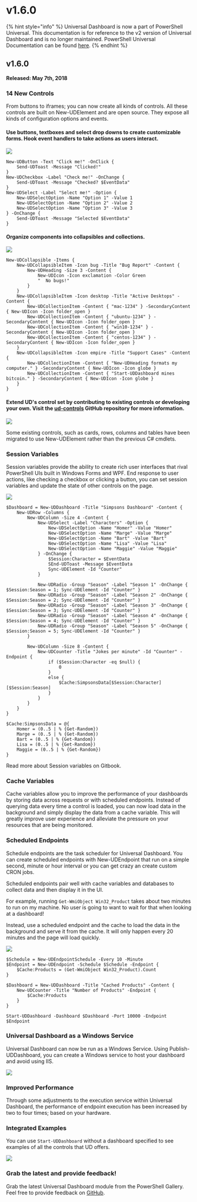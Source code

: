 # v1.6.0

{% hint style="info" %}
Universal Dashboard is now a part of PowerShell Universal. This documentation is for reference to the v2 version of Universal Dashboard and is no longer maintained. PowerShell Universal Documentation can be found [here](https://docs.ironmansoftware.com).
{% endhint %}

## v1.6.0

**Released: May 7th, 2018**

### 14 New Controls

From buttons to iframes; you can now create all kinds of controls. All these controls are built on New-UDElement and are open source. They expose all kinds of configuration options and events.

#### Use buttons, textboxes and select drop downs to create customizable forms. Hook event handlers to take actions as users interact.

![](../.gitbook/assets/controls.gif)

```text
New-UDButton -Text "Click me!" -OnClick {
    Send-UDToast -Message "Clicked!"
}
New-UDCheckbox -Label "Check me!" -OnChange {
    Send-UDToast -Message "Checked? $EventData"
}
New-UDSelect -Label "Select me!" -Option { 
    New-UDSelectOption -Name "Option 1" -Value 1
    New-UDSelectOption -Name "Option 2" -Value 2
    New-UDSelectOption -Name "Option 3" -Value 3
} -OnChange {
    Send-UDToast -Message "Selected $EventData"
}
```

#### Organize components into collapsibles and collections.

![](../.gitbook/assets/collapsible%20%281%29.gif)

```text
New-UDCollapsible -Items {
    New-UDCollapsibleItem -Icon bug -Title "Bug Report" -Content {
        New-UDHeading -Size 3 -Content {
            New-UDIcon -Icon exclamation -Color Green 
            "  No bugs!"
        } 
    }
    New-UDCollapsibleItem -Icon desktop -Title "Active Desktops" -Content {
        New-UDCollectionItem -Content { "mac-1234" } -SecondaryContent { New-UDIcon -Icon folder_open }
        New-UDCollectionItem -Content { "ubuntu-1234" } -SecondaryContent { New-UDIcon -Icon folder_open }
        New-UDCollectionItem -Content { "win10-1234" } -SecondaryContent { New-UDIcon -Icon folder_open }
        New-UDCollectionItem -Content { "centos-1234" } -SecondaryContent { New-UDIcon -Icon folder_open }
    }
    New-UDCollapsibleItem -Icon empire -Title "Support Cases" -Content {
        New-UDCollectionItem -Content { "New-UDHeading formats my computer." } -SecondaryContent { New-UDIcon -Icon globe }
        New-UDCollectionItem -Content { "Start-UDDashboard mines bitcoin." } -SecondaryContent { New-UDIcon -Icon globe }
    }
}
```

#### Extend UD's control set by contributing to existing controls or developing your own. Visit the [ud-controls](https://github.com/ironmansoftware/ud-controls) GitHub repository for more information.

![](../.gitbook/assets/extend.png)

Some existing controls, such as cards, rows, columns and tables have been migrated to use New-UDElement rather than the previous C\# cmdlets.

### Session Variables

Session variables provide the ability to create rich user interfaces that rival PowerShell UIs built in Windows Forms and WPF. End response to user actions, like checking a checkbox or clicking a button, you can set session variables and update the state of other controls on the page.

![](../.gitbook/assets/simpsons-dashboard.gif)

```text
$Dashboard = New-UDDashboard -Title "Simpsons Dashboard" -Content {
    New-UDRow -Columns {
        New-UDColumn -Size 4 -Content {
            New-UDSelect -Label "Characters" -Option {
                New-UDSelectOption -Name "Homer" -Value "Homer"
                New-UDSelectOption -Name "Marge" -Value "Marge"
                New-UDSelectOption -Name "Bart" -Value "Bart"
                New-UDSelectOption -Name "Lisa" -Value "Lisa"
                New-UDSelectOption -Name "Maggie" -Value "Maggie"
            } -OnChange {
                $Session:Character = $EventData
                SEnd-UDToast -Message $EventData
                Sync-UDElement -Id "Counter"
            }

            New-UDRadio -Group "Season" -Label "Season 1" -OnChange { $Session:Season = 1; Sync-UDElement -Id "Counter" }
            New-UDRadio -Group "Season" -Label "Season 2" -OnChange { $Session:Season = 2; Sync-UDElement -Id "Counter" }
            New-UDRadio -Group "Season" -Label "Season 3" -OnChange { $Session:Season = 3; Sync-UDElement -Id "Counter" }
            New-UDRadio -Group "Season" -Label "Season 4" -OnChange { $Session:Season = 4; Sync-UDElement -Id "Counter" }
            New-UDRadio -Group "Season" -Label "Season 5" -OnChange { $Session:Season = 5; Sync-UDElement -Id "Counter" }
        }

        New-UDColumn -Size 8 -Content {
            New-UDCounter -Title "Jokes per minute" -Id "Counter" -Endpoint {
                if ($Session:Character -eq $null) {
                    0
                }
                else {
                    $Cache:SimpsonsData[$Session:Character][$Session:Season]
                }
            }
        }
    } 
}

$Cache:SimpsonsData = @{
    Homer = (0..5 | % {Get-Random})
    Marge = (0..5 | % {Get-Random})
    Bart = (0..5 | % {Get-Random})
    Lisa = (0..5 | % {Get-Random})
    Maggie = (0..5 | % {Get-Random})
}
```

Read more about Session variables on Gitbook.

### Cache Variables

Cache variables allow you to improve the performance of your dashboards by storing data across requests or with scheduled endpoints. Instead of querying data every time a control is loaded, you can now load data in the background and simply display the data from a cache variable. This will greatly improve user experience and alleviate the pressure on your resources that are being monitored.

### Scheduled Endpoints

Schedule endpoints are the task scheduler for Universal Dashboard. You can create scheduled endpoints with New-UDEndpoint that run on a simple second, minute or hour interval or you can get crazy an create custom CRON jobs.

Scheduled endpoints pair well with cache variables and databases to collect data and then display it in the UI.

For example, running `Get-WmiObject Win32_Product` takes about two minutes to run on my machine. No user is going to want to wait for that when looking at a dashboard!

Instead, use a scheduled endpoint and the cache to load the data in the background and serve it from the cache. It will only happen every 20 minutes and the page will load quickly.

![](../.gitbook/assets/caching.gif)

```text
$Schedule = New-UDEndpointSchedule -Every 10 -Minute
$Endpoint = New-UDEndpoint -Schedule $Schedule -Endpoint {
    $Cache:Products = (Get-WmiObject Win32_Product).Count
}

$Dashboard = New-UDDashboard -Title "Cached Products" -Content {
    New-UDCounter -Title "Number of Products" -Endpoint {
        $Cache:Products
    }
}

Start-UDDashboard -Dashboard $Dashboard -Port 10000 -Endpoint $Endpoint
```

### Universal Dashboard as a Windows Service

Universal Dashboard can now be run as a Windows Service. Using Publish-UDDashboard, you can create a Windows service to host your dashboard and avoid using IIS.

![](../.gitbook/assets/daas.png)

### Improved Performance

Through some adjustments to the execution service within Universal Dashboard, the performance of endpoint execution has been increased by two to four times; based on your hardware.

### Integrated Examples

You can use `Start-UDDashboard` without a dashboard specified to see examples of all the controls that UD offers.

![](../.gitbook/assets/examples.gif)

### Grab the latest and provide feedback!

Grab the latest Universal Dashboard module from the PowerShell Gallery. Feel free to provide feedback on [GitHub](https://github.com/ironmansoftware/universal-dashboard/issues).

